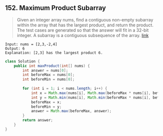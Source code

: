 ## 152. Maximum Product Subarray
> Given an integer array nums, find a contiguous non-empty subarray within the array that has the largest product, and return the product. The test cases are generated so that the answer will fit in a 32-bit integer. A subarray is a contiguous subsequence of the array. [link](https://leetcode.com/problems/maximum-product-subarray/)
```
Input: nums = [2,3,-2,4]
Output: 6
Explanation: [2,3] has the largest product 6.
```
```java
class Solution {
    public int maxProduct(int[] nums) {
        int answer = nums[0];
        int beforeMax = nums[0];
        int beforeMin = nums[0];
        
        for (int i = 1; i < nums.length; i++) {
            int x = Math.max(nums[i], Math.max(beforeMax * nums[i], beforeMin * nums[i]));
            int y = Math.min(nums[i], Math.min(beforeMax * nums[i], beforeMin * nums[i]));
            beforeMax = x;
            beforeMin = y;
            answer = Math.max(beforeMax, answer);
        }
        return answer;
    }
}
```